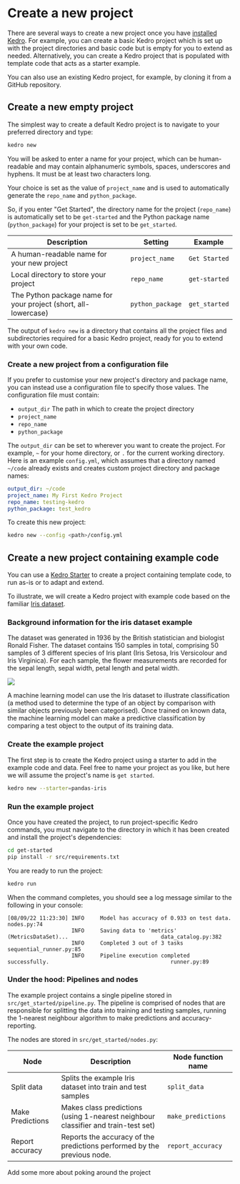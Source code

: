 # Create a new project

There are several ways to create a new project once you have [installed Kedro](./install.md). For example, you can create a basic Kedro project which is set up with the project directories and basic code but is empty for you to extend as needed. Alternatively, you can create a Kedro project that is populated with template code that acts as a starter example.

You can also use an existing Kedro project, for example, by cloning it from a GitHub repository.


## Create a new empty project

The simplest way to create a default Kedro project is to navigate to your preferred directory and type:

```bash
kedro new
```

You will be asked to enter a name for your project, which can be human-readable and may contain alphanumeric symbols, spaces, underscores and hyphens. It must be at least two characters long.

Your choice is set as the value of `project_name` and is used to automatically generate the `repo_name` and `python_package`. 

So, if you enter "Get Started", the directory name for the project (`repo_name`) is automatically set to be `get-started` and the Python package name (`python_package`) for your project is set to be `get_started`.

| Description                                                     | Setting          | Example       |
| --------------------------------------------------------------- | ---------------- | ------------- | 
| A human-readable name for your new project                      | `project_name`   | `Get Started` | 
| Local directory to store your project                           | `repo_name`      | `get-started` | 
| The Python package name for your project (short, all-lowercase) | `python_package` | `get_started` | 


The output of `kedro new` is a directory that contains all the project files and subdirectories required for a basic Kedro project, ready for you to extend with your own code.

### Create a new project from a configuration file

If you prefer to customise your new project's directory and package name, you can instead use a configuration file to specify those values. The configuration file must contain:

-   `output_dir` The path in which to create the project directory
-   `project_name`
-   `repo_name`
-   `python_package`

The `output_dir` can be set to wherever you want to create the project. For example, `~` for your home directory, or `.` for the current working directory. Here is an example `config.yml`, which assumes that a directory named `~/code` already exists and creates custom project directory and package names:

```yaml
output_dir: ~/code
project_name: My First Kedro Project
repo_name: testing-kedro
python_package: test_kedro
```

To create this new project:

```bash
kedro new --config <path>/config.yml
```

## Create a new project containing example code

You can use a [Kedro Starter](./starters.md) to create a project containing template code, to run as-is or to adapt and extend. 

To illustrate, we will create a Kedro project with example code based on the familiar [Iris dataset](https://www.kaggle.com/uciml/iris).

### Background information for the iris dataset example
The dataset was generated in 1936 by the British statistician and biologist Ronald Fisher. The dataset contains 150 samples in total, comprising 50 samples of 3 different species of Iris plant (Iris Setosa, Iris Versicolour and Iris Virginica). For each sample, the flower measurements are recorded for the sepal length, sepal width, petal length and petal width.

![](../meta/images/iris_measurements.png)

A machine learning model can use the Iris dataset to illustrate classification (a method used to determine the type of an object by comparison with similar objects previously been categorised). Once trained on known data, the machine learning model can make a predictive classification by comparing a test object to the output of its training data.

### Create the example project

The first step is to create the Kedro project using a starter to add in the example code and data. Feel free to name your project as you like, but here we will assume the project's name is `get started`.

```bash
kedro new --starter=pandas-iris
```

### Run the example project

Once you have created the project, to run project-specific Kedro commands, you must navigate to the directory in which it has been created and install the project's dependencies:

```bash
cd get-started
pip install -r src/requirements.txt
```

You are ready to run the project:

```bash
kedro run
```

When the command completes, you should see a log message similar to the following in your console:

```
[08/09/22 11:23:30] INFO     Model has accuracy of 0.933 on test data.                                        nodes.py:74
                    INFO     Saving data to 'metrics' (MetricsDataSet)...                             data_catalog.py:382
                    INFO     Completed 3 out of 3 tasks                                           sequential_runner.py:85
                    INFO     Pipeline execution completed successfully.                                      runner.py:89
```

### Under the hood: Pipelines and nodes

The example project contains a single pipeline stored in `src/get_started/pipeline.py`. The pipeline is comprised of nodes that are responsible for splitting the data into training and testing samples, running the 1-nearest neighbour algorithm to make predictions and accuracy-reporting.

The nodes are stored in `src/get_started/nodes.py`:

| Node            | Description                                                                         | Node function name |
| --------------- | ----------------------------------------------------------------------------------- | ------------------ |
| Split data      | Splits the example Iris dataset into train and test samples                         | `split_data`       |
| Make Predictions| Makes class predictions (using 1-nearest neighbour classifier and train-test set)   | `make_predictions` |
| Report accuracy | Reports the accuracy of the predictions performed by the previous node.             | `report_accuracy`  |

<!-- TO DO --> Add some more about poking around the project